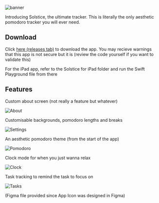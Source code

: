 ![banner](https://cloud-1ic9hmr97-hack-club-bot.vercel.app/5banner.png)

Introducing Solstice, the ultimate tracker. This is literally the only aesthetic pomodoro tracker you will ever need.

## Download

Click [here (releases tab)](https://github.com/contyadvait/Solstice/releases) to download the app. You may recieve warnings that this app is not secure but it is (review the code yourself if you want to validate this)

For the iPad app, refer to the Solstice for iPad folder and run the Swift Playground file from there

## Features

Custom about screen (not really a feature but whatever)

![About](https://cloud-1ic9hmr97-hack-club-bot.vercel.app/4screenshot_2025-01-17_at_4.50.19_pm.png)

Customisable backgrounds, pomodoro lengths and breaks

![Settings](https://cloud-1ic9hmr97-hack-club-bot.vercel.app/3screenshot_2025-01-17_at_4.49.53_pm.png)

An aesthetic pomodoro theme (from the start of the app)

![Pomodoro](https://cloud-1ic9hmr97-hack-club-bot.vercel.app/0screenshot_2025-01-17_at_4.49.00_pm.png)

Clock mode for when you just wanna relax

![Clock](https://cloud-1ic9hmr97-hack-club-bot.vercel.app/2screenshot_2025-01-17_at_4.49.32_pm.png)

Task tracking to remind the task to focus on

![Tasks](https://cloud-1ic9hmr97-hack-club-bot.vercel.app/1screenshot_2025-01-17_at_4.49.12_pm.png)


(Figma file provided since App Icon was designed in Figma)
